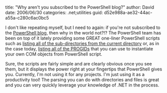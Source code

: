 
title: "Why aren't you subscribed to the PowerShell blog?"
author: David
date: 2006/06/30
categories: .net;utilities
guid: d52e988a-ae32-44ac-a55a-c280c6ac0bc5

I don't like repeating myself, but I need to again: if you're not subscribed to the [PowerShell blog](http://blogs.msdn.com/powershell/), then why in the world not?!? The PowerShell team has been on top of it lately providing some GREAT one-liner PowerShell scripts such as [listing all of the sub-directories from the current directory](http://blogs.msdn.com/powershell/archive/2006/06/24/645000.aspx) or, as in the case today, [listing all of the PROGIDs](http://blogs.msdn.com/powershell/archive/2006/06/29/650913.aspx) that you can use to instantiate your own COM objects from PowerShell script.

Sure, the scripts are fairly simple and are clearly obvious once you see them, but it displays the power right at your fingertips that PowerShell gives you. Currently, I'm not using it for any projects. I'm just using it as a productivity tool! The parsing you can do with directories and files is great and you can very quickly leverage your knowledge of .NET in the process.

